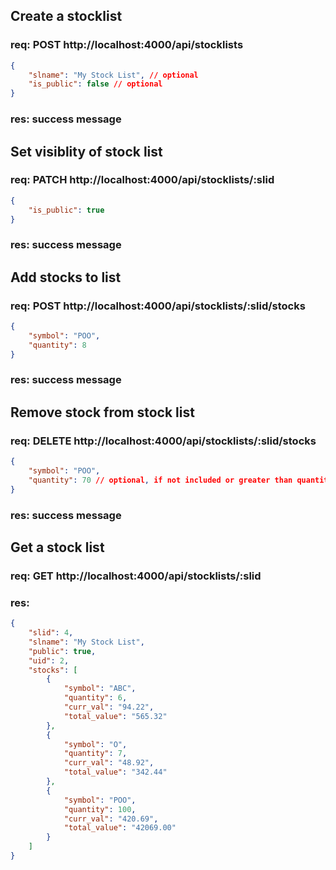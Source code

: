 ## Create a stocklist
### req: POST http://localhost:4000/api/stocklists
```json
{
    "slname": "My Stock List", // optional
    "is_public": false // optional
}
```
### res: success message

## Set visiblity of stock list
### req: PATCH http://localhost:4000/api/stocklists/:slid
```json
{
    "is_public": true
}
```
### res: success message

## Add stocks to list 
### req: POST http://localhost:4000/api/stocklists/:slid/stocks
```json
{
    "symbol": "POO",
    "quantity": 8
}
```
### res: success message

## Remove stock from stock list
### req: DELETE http://localhost:4000/api/stocklists/:slid/stocks
```json
{
    "symbol": "POO",
    "quantity": 70 // optional, if not included or greater than quantity, it will delete the stock 
}
```
### res: success message

## Get a stock list 
### req: GET http://localhost:4000/api/stocklists/:slid
### res: 
```json
{
    "slid": 4,
    "slname": "My Stock List",
    "public": true,
    "uid": 2,
    "stocks": [
        {
            "symbol": "ABC",
            "quantity": 6,
            "curr_val": "94.22",
            "total_value": "565.32"
        },
        {
            "symbol": "O",
            "quantity": 7,
            "curr_val": "48.92",
            "total_value": "342.44"
        },
        {
            "symbol": "POO",
            "quantity": 100,
            "curr_val": "420.69",
            "total_value": "42069.00"
        }
    ]
}
```